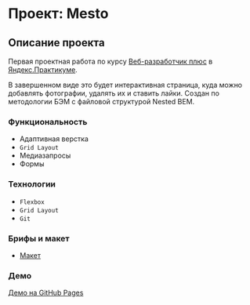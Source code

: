 # Проект: Mesto

## Описание проекта

Первая проектная работа по курсу [Веб-разработчик плюс](https://practicum.yandex.ru/profile/web-plus/) в [Яндекс.Практикуме](https://practicum.yandex.ru/).

В завершенном виде это будет интерактивная страница, куда можно добавлять фотографии, удалять их и ставить лайки. Создан по методологии БЭМ с файловой структурой Nested BEM.

### Функциональность

* Адаптивная верстка
* `Grid Layout`
* Медиазапросы
* Формы

### Технологии

* `Flexbox`
* `Grid Layout`
* `Git`

### Брифы и макет

* [Макет](https://www.figma.com/file/2cn9N9jSkmxD84oJik7xL7/JavaScript.-Sprint-4?node-id=28212%3A326)

### Демо

[Демо на GitHub Pages](elena-delikanova.github.io/mesto-project/index.html)

